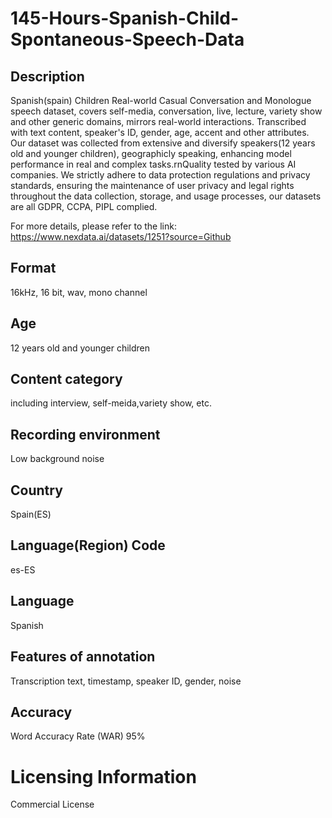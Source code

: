 # 145-Hours-Spanish-Child-Spontaneous-Speech-Data

## Description
Spanish(spain) Children Real-world Casual Conversation and Monologue speech dataset, covers self-media, conversation, live, lecture, variety show and other generic domains, mirrors real-world interactions. Transcribed with text content, speaker's ID, gender, age, accent and other attributes. Our dataset was collected from extensive and diversify speakers(12 years old and younger children), geographicly speaking, enhancing model performance in real and complex tasks.rnQuality tested by various AI companies. We strictly adhere to data protection regulations and privacy standards, ensuring the maintenance of user privacy and legal rights throughout the data collection, storage, and usage processes, our datasets are all GDPR, CCPA, PIPL complied.

For more details, please refer to the link: https://www.nexdata.ai/datasets/1251?source=Github


## Format
16kHz, 16 bit, wav, mono channel
## Age
12 years old and younger children
## Content category
including interview, self-meida,variety show, etc.
## Recording environment
Low background noise
## Country
Spain(ES)
## Language(Region) Code
es-ES
## Language
Spanish
## Features of annotation
Transcription text, timestamp, speaker ID, gender, noise
## Accuracy
Word Accuracy Rate (WAR) 95%
# Licensing Information
Commercial License
